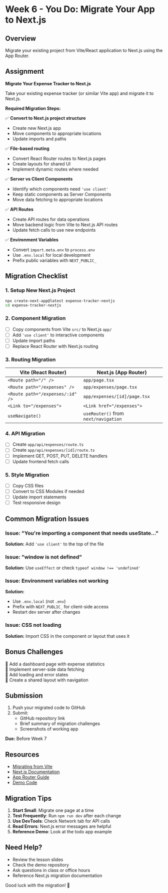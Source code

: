# Week 6 - You Do: Migrate Your App to Next.js

## Overview

Migrate your existing project from Vite/React application to Next.js using the App Router.

## Assignment

**Migrate Your Expense Tracker to Next.js**

Take your existing expense tracker (or similar Vite app) and migrate it to Next.js.

**Required Migration Steps:**

✅ **Convert to Next.js project structure**
- Create new Next.js app
- Move components to appropriate locations
- Update imports and paths

✅ **File-based routing**
- Convert React Router routes to Next.js pages
- Create layouts for shared UI
- Implement dynamic routes where needed

✅ **Server vs Client Components**
- Identify which components need `'use client'`
- Keep static components as Server Components
- Move data fetching to appropriate locations

✅ **API Routes**
- Create API routes for data operations
- Move backend logic from Vite to Next.js API routes
- Update fetch calls to use new endpoints

✅ **Environment Variables**
- Convert `import.meta.env` to `process.env`
- Use `.env.local` for local development
- Prefix public variables with `NEXT_PUBLIC_`

## Migration Checklist

### 1. Setup New Next.js Project
```bash
npx create-next-app@latest expense-tracker-nextjs
cd expense-tracker-nextjs
```

### 2. Component Migration
- [ ] Copy components from Vite `src/` to Next.js `app/`
- [ ] Add `'use client'` to interactive components
- [ ] Update import paths
- [ ] Replace React Router with Next.js routing

### 3. Routing Migration
| Vite (React Router) | Next.js (App Router) |
|---------------------|----------------------|
| `<Route path="/" />` | `app/page.tsx` |
| `<Route path="/expenses" />` | `app/expenses/page.tsx` |
| `<Route path="/expenses/:id" />` | `app/expenses/[id]/page.tsx` |
| `<Link to="/expenses">` | `<Link href="/expenses">` |
| `useNavigate()` | `useRouter()` from `next/navigation` |

### 4. API Migration
- [ ] Create `app/api/expenses/route.ts`
- [ ] Create `app/api/expenses/[id]/route.ts`
- [ ] Implement GET, POST, PUT, DELETE handlers
- [ ] Update frontend fetch calls

### 5. Style Migration
- [ ] Copy CSS files
- [ ] Convert to CSS Modules if needed
- [ ] Update import statements
- [ ] Test responsive design

## Common Migration Issues

### Issue: "You're importing a component that needs useState..."
**Solution:** Add `'use client'` to the top of the file

### Issue: "window is not defined"
**Solution:** Use `useEffect` or check `typeof window !== 'undefined'`

### Issue: Environment variables not working
**Solution:** 
- Use `.env.local` (not `.env`)
- Prefix with `NEXT_PUBLIC_` for client-side access
- Restart dev server after changes

### Issue: CSS not loading
**Solution:** Import CSS in the component or layout that uses it

## Bonus Challenges

🌟 Add a dashboard page with expense statistics  
🌟 Implement server-side data fetching  
🌟 Add loading and error states  
🌟 Create a shared layout with navigation  

## Submission

1. Push your migrated code to GitHub
2. Submit:
   - GitHub repository link
   - Brief summary of migration challenges
   - Screenshots of working app

**Due:** Before Week 7

## Resources

- [Migrating from Vite](https://nextjs.org/docs/app/building-your-application/upgrading/from-vite)
- [Next.js Documentation](https://nextjs.org/docs)
- [App Router Guide](https://nextjs.org/docs/app)
- [Demo Code](../week06-nextjs-demo)

## Migration Tips

1. **Start Small**: Migrate one page at a time
2. **Test Frequently**: Run `npm run dev` after each change
3. **Use DevTools**: Check Network tab for API calls
4. **Read Errors**: Next.js error messages are helpful
5. **Reference Demo**: Look at the todo app example

## Need Help?

- Review the lesson slides
- Check the demo repository
- Ask questions in class or office hours
- Reference Next.js migration documentation

Good luck with the migration! 🚀
